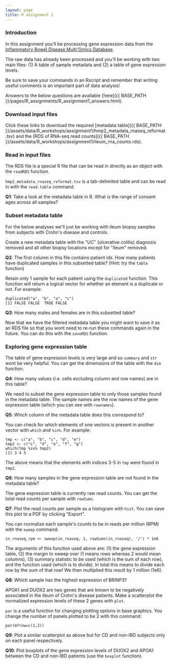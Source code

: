 ```yaml
---
layout: page
title: R assignment 1
---
```


### Introduction

In this assignment you'll be processing gene expression data from the
[Inflammatory Bowel Disease Multi'Omics Database](https://ibdmdb.org/).

The raw data has already been processed and you'll be working with two main
files: (1) A table of sample metadata and (2) a table of gene expression levels.

Be sure to save your commands in an Rscript and remember that writing useful
comments is an important part of data analysis!

Answers to the below questions are available [here]({{ BASE_PATH }}/pages/R_assignments/R_assignment1_answers.html).

### Download input files

Click these links to download the required [metadata table]({{ BASE_PATH }}/assets/data/R_workshops/assignment1/hmp2_metadata_rnaseq_reformat.tsv) and the [RDS of RNA-seq read counts]({{ BASE_PATH }}/assets/data/R_workshops/assignment1/ileum_rna_counts.rds).

### Read in input files

The RDS file is a special R file that can be read in directly as an object with
the ```readRDS``` function.

```hmp2_metadata_rnaseq_reformat.tsv``` is a tab-delimited table and can be read
in with the ```read.table``` command.

**Q1**: Take a look at the metadata table in R. What is the range of consent ages across all samples?

### Subset metadata table

For the below analyses we'll just be working with ileum biopsy samples from subjects with Crohn's disease and controls.

Create a new metadata table with the "UC" (ulcerative colitis) diagnosis removed and all other biopsy locations except for "Ileum" removed.

**Q2**: The first column in this file contains patient ids. How many patients have duplicated samples in this subsetted table? (Hint: try the ```table``` function)

Retain only 1 sample for each patient using the ```duplicated``` function. This function will return a logical vector for whether an element is a duplicate or not. For example:

```
duplicated("a", "b", "a", "c")
[1] FALSE FALSE  TRUE FALSE
```

**Q3**: How many males and females are in this subsetted table?

Now that we have the filtered metadata table you might want to save it as an RDS file so that you wont need to re-run these commands again in the future. You can do this with the ```saveRDS``` function.

### Exploring gene expression table

The table of gene expression levels is very large and so ```summary``` and ```str``` wont be very helpful. You can get the dimensions of the table with the ```dim``` function.

**Q4**: How many values (i.e. cells excluding column and row names) are in this table?

We need to subset the gene expression table to only those samples found in the metadata table. The sample names are the row names of the gene expression table (which you can see with ```rownames```).

**Q5**: Which column of the metadata table does this correspond to?

You can check for which elements of one vectors is present in another vector with ```which``` and ```%in%```. For example:

```
tmp <- c("a", "b", "c", "d", "e")
tmp2 <- c("c", "d", "e", "f", "g")
which(tmp %in% tmp2)
[1] 3 4 5
```

The above means that the elements with indices 3-5 in ```tmp``` were found in ```tmp2```.

**Q6**: How many samples in the gene expression table are not found in the metadata table?

The gene expression table is currently raw read counts. You can get the total read counts per sample with ```rowSums```.

**Q7**: Plot the read counts per sample as a histogram with ```hist```. You can save this plot to a PDF by clicking "Export".

You can normalize each sample's counts to be in reads per million (RPM) with the ```sweep``` command:

```
in_rnaseq_rpm <- sweep(in_rnaseq, 1, rowSums(in_rnaseq), '/') * 1e6
```

The arguments of this function used above are: (1) the gene expression table, (2) the margin to sweep over (1 means rows whereas 2 would mean columns), (3) summary statistic to be used (which is the sum of each row), and the function used (which is to divide). In total this means to divide each row by the sum of that row! We then multiplied this result by 1 million (1e6).

**Q8**: Which sample has the highest expression of BRINP3?

APOA1 and DUOX2 are two genes that are known to be negatively associated in the ileum of Crohn's disease patients. Make a scatterplot the normalized expression levels of these 2 genes with ```plot```.

```par``` is a useful function for changing plotting options in base graphics. You change the number of panels plotted to be 2 with this command:
```
par(mfrow=c(1,2))
```

**Q9**: Plot a similar scatterplot as above but for CD and non-IBD subjects only on each panel respectively.

**Q10**: Plot boxplots of the gene expression levels of DUOX2 and APOA1 between the CD and non-IBD patients (use the ```boxplot``` function).
